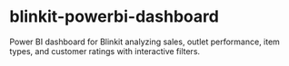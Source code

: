 # blinkit-powerbi-dashboard
Power BI dashboard for Blinkit analyzing sales, outlet performance, item types, and customer ratings with interactive filters.

